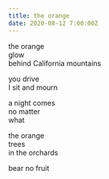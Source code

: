 ```yaml
---
title: the orange
date: 2020-08-12 7:00:00Z
---
```


the orange  
glow  
behind California mountains  

you drive  
I sit and mourn  

a night comes  
no matter  
what  

the orange  
trees  
in the orchards  

bear no fruit